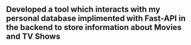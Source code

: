 ## Developed a tool which interacts with my personal database implimented with Fast-API in the backend to store information about Movies and TV Shows
